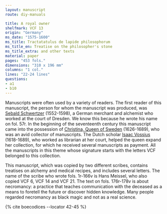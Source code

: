 ```yaml
---
layout: manuscript
route: diy-manuals

title: A royal owner
shelfmark: VCF 13
origin: "Germany"
ms_date: "1575-1600"
ms_title: Tractatatulus de lapide philosophorum
ms_title_en: Treatise on the philosopher's stone
ms_title_extra: and other texts
material: paper
pages: "453 fols."
dimensions: "310 x 196 mm"
columns: "1 col."
lines: "22-24 lines"
questions:
- a1
- b10
---
```


Manuscripts were often used by a variety of readers. The first reader of
this manuscript, the person for whom the manuscript was produced, was
[Sebald Schwertzer](https://de.wikipedia.org/wiki/Sebalt_Schwertzer)
(1552-1598), a German merchant and alchemist who worked at the court of
Dresden. We know this because he wrote his name on fol. 57r. In the
beginning of the seventeenth century this manuscript came into the
possession of [Christina, Queen of
Sweden](https://en.wikipedia.org/wiki/Christina,_Queen_of_Sweden)
(1626-1689), who was an avid collector of manuscripts. The Dutch scholar
[Isaac Vossius](https://en.wikipedia.org/wiki/Isaac_Vossius)
(1618-1689), who worked as librarian at her court, helped the queen
expand her collection, for which he received several manuscripts as
payment. All the manuscripts in this theme whose signature starts with
the letters VCF belonged to this collection.

This manuscript, which was copied by two different scribes, contains
treatises on alchemy and medical recipes, and includes several letters.
The name of the scribe who wrote fols. 1r-166v is Hans Meissel, who also
copied VCF 6, VCF 14 and VCF 21. The text on fols. 176r-178v is about
necromancy: a practice that teaches communication with the deceased as a
means to foretell the future or discover hidden knowledge. Many people
regarded necromancy as black magic and not as a real science.

{% cite boecodices --locator 42-45 %}